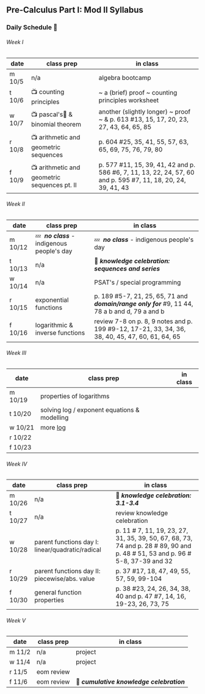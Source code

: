 ## Pre-Calculus Part I: Mod II Syllabus


### Daily Schedule&nbsp;:calendar:

###### Week I
date | class prep | in class
---- | --------------------- | ---------
m 10/5 |n/a|algebra bootcamp
t 10/6 | :tv:&nbsp;counting principles | ~ a (brief) proof ~ counting principles worksheet
w 10/7 | :tv:&nbsp;pascal's:small_red_triangle:&nbsp;& binomial theorem| another (slightly longer) ~ proof ~ & p. 613 #13, 15, 17, 20, 23, 27, 43, 64, 65, 85
r 10/8 |:tv:&nbsp;arithmetic and geometric sequences|p. 604 #25, 35, 41, 55, 57, 63, 65, 69, 75, 76, 79, 80
f 10/9 | :tv:&nbsp;arithmetic and geometric sequences pt. II | p. 577 #11, 15, 39, 41, 42 and p. 586 #6, 7, 11, 13, 22, 24, 57, 60  and p. 595 #7, 11, 18, 20, 24, 39, 41, 43 

###### Week II
date | class prep | in class
---- | --------------------- | ---------
m 10/12 | :zzz:&nbsp; ***no class*** - indigenous people's day  | :zzz:&nbsp; ***no class*** - indigenous people's day
t 10/13 |n/a|:tada:&nbsp;***knowledge celebration: sequences and series***
w 10/14 |n/a| PSAT's / special programming
r 10/15 | exponential functions | p. 189 #5-7, 21, 25, 65, 71 and ***domain/range only for*** #9, 11 44, 78 a b and d, 79 a and b 
f 10/16 | logarithmic & inverse functions | review 7-8 on p. 8, 9 notes and p. 199 #9-12, 17-21, 33, 34, 36, 38, 40, 45, 47, 60, 61, 64, 65 

###### Week III
date | class prep | in class
---- | --------------------- | ---------
m 10/19 | properties of logarithms  | 
t 10/20 | solving log / exponent equations & modelling |
w 10/21 | more [log](https://www.youtube.com/watch?v=OSBCU7-iBX4)|
r 10/22 | 
f 10/23 | 

###### Week IV
date | class prep | in class
---- | --------------------- | ---------
m 10/26 | n/a |:tada:&nbsp;***knowledge celebration: 3.1-3.4***
t 10/27 | n/a | review knowledge celebration
w 10/28 | parent functions day I: linear/quadratic/radical | p. 11 # 7, 11, 19, 23, 27, 31, 35, 39, 50, 67, 68, 73, 74 and p. 28 # 89, 90 and p. 48 # 51, 53 and p. 96 # 5-8, 37-39 and 32
r 10/29 | parent functions day II: piecewise/abs. value | p. 37 #17, 18, 47, 49, 55, 57, 59, 99-104
f 10/30 | general function properties | p. 38 #23, 24, 26, 34, 38, 40 and  p. 47 #7, 14, 16, 19-23, 26, 73, 75

###### Week V
date | class prep | in class
---- | --------------------- | ---------
m 11/2 | n/a |project
w 11/4 |n/a |project
r 11/5 | eom review |
f 11/6 | eom review | :tada:&nbsp;***cumulative knowledge celebration***

